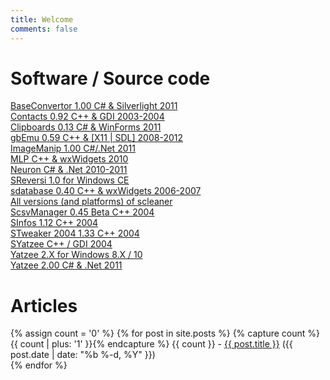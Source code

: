 ```yaml
---
title: Welcome
comments: false
---
```

<h1>Software / Source code</h1>
<a href="/baseconvertor/">BaseConvertor 1.00 C# &amp; Silverlight 2011</a><br/>
<a href="/contacts">Contacts 0.92 C++ &amp; GDI 2003-2004</a><br/>
<a href="/clipboards">Clipboards 0.13 C# &amp; WinForms 2011</a><br/>
<a href="/gbemu">gbEmu 0.59 C++ &amp; [X11 | SDL] 2008-2012</a><br/>
<a href="/imagemanip">ImageManip 1.00 C#/.Net 2011</a><br/>
<a href="/mlp">MLP C++ &amp; wxWidgets 2010</a><br/>
<a href="/neuron">Neuron C# &amp; .Net 2010-2011</a><br/>
<a href="/reversi">SReversi 1.0 for Windows CE</a><br/>
<a href="https://github.com/jmfrouin/sdatabase">sdatabase 0.40 C++ &amp; wxWidgets 2006-2007</a><br/>
<a href="/scleaner">All versions (and platforms) of scleaner</a><br/>
<a href="/scsvmanager">ScsvManager 0.45 Beta C++ 2004</a><br/>
<a href="/sinfos">SInfos 1.12 C++ 2004</a><br/>
<a href="/stweaker">STweaker 2004 1.33 C++ 2004</a><br/>
<a href="/syatzee">SYatzee C++ / GDI 2004</a><br/>
<a href="/yatzee2">Yatzee 2.X for Windows 8.X / 10</a><br/>
<a href="/yatzee">Yatzee 2.00 C# &amp; .Net 2011</a><br/>
<h1>Articles</h1>
<div class="row">
  {% assign count = '0' %}
  {% for post in site.posts %}
        {% capture count %}{{ count | plus: '1' }}{% endcapture %}
        {{ count }} - <a class="post-link" href="{{ post.url | prepend: site.baseurl }}">{{ post.title }}</a> 
        (<span class="post-meta">{{ post.date | date: "%b %-d, %Y" }}</span>)<br/>
  {% endfor %}
</div>
